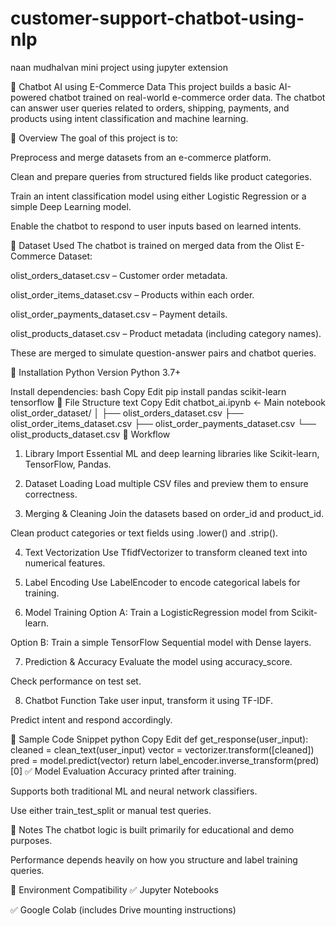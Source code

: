 # customer-support-chatbot-using-nlp
naan mudhalvan mini project using jupyter extension


🤖 Chatbot AI using E-Commerce Data
This project builds a basic AI-powered chatbot trained on real-world e-commerce order data. The chatbot can answer user queries related to orders, shipping, payments, and products using intent classification and machine learning.

📌 Overview
The goal of this project is to:

Preprocess and merge datasets from an e-commerce platform.

Clean and prepare queries from structured fields like product categories.

Train an intent classification model using either Logistic Regression or a simple Deep Learning model.

Enable the chatbot to respond to user inputs based on learned intents.

📁 Dataset Used
The chatbot is trained on merged data from the Olist E-Commerce Dataset:

olist_orders_dataset.csv – Customer order metadata.

olist_order_items_dataset.csv – Products within each order.

olist_order_payments_dataset.csv – Payment details.

olist_products_dataset.csv – Product metadata (including category names).

These are merged to simulate question-answer pairs and chatbot queries.

🔧 Installation
Python Version
Python 3.7+

Install dependencies:
bash
Copy
Edit
pip install pandas scikit-learn tensorflow
📂 File Structure
text
Copy
Edit
chatbot_ai.ipynb             <- Main notebook
olist_order_dataset/
│
├── olist_orders_dataset.csv
├── olist_order_items_dataset.csv
├── olist_order_payments_dataset.csv
└── olist_products_dataset.csv
🧠 Workflow
1. Library Import
Essential ML and deep learning libraries like Scikit-learn, TensorFlow, Pandas.

2. Dataset Loading
Load multiple CSV files and preview them to ensure correctness.

3. Merging & Cleaning
Join the datasets based on order_id and product_id.

Clean product categories or text fields using .lower() and .strip().

4. Text Vectorization
Use TfidfVectorizer to transform cleaned text into numerical features.

5. Label Encoding
Use LabelEncoder to encode categorical labels for training.

6. Model Training
Option A: Train a LogisticRegression model from Scikit-learn.

Option B: Train a simple TensorFlow Sequential model with Dense layers.

7. Prediction & Accuracy
Evaluate the model using accuracy_score.

Check performance on test set.

8. Chatbot Function
Take user input, transform it using TF-IDF.

Predict intent and respond accordingly.

💬 Sample Code Snippet
python
Copy
Edit
def get_response(user_input):
    cleaned = clean_text(user_input)
    vector = vectorizer.transform([cleaned])
    pred = model.predict(vector)
    return label_encoder.inverse_transform(pred)[0]
✅ Model Evaluation
Accuracy printed after training.

Supports both traditional ML and neural network classifiers.

Use either train_test_split or manual test queries.

📌 Notes
The chatbot logic is built primarily for educational and demo purposes.

Performance depends heavily on how you structure and label training queries.

🔄 Environment Compatibility
✅ Jupyter Notebooks

✅ Google Colab (includes Drive mounting instructions)

